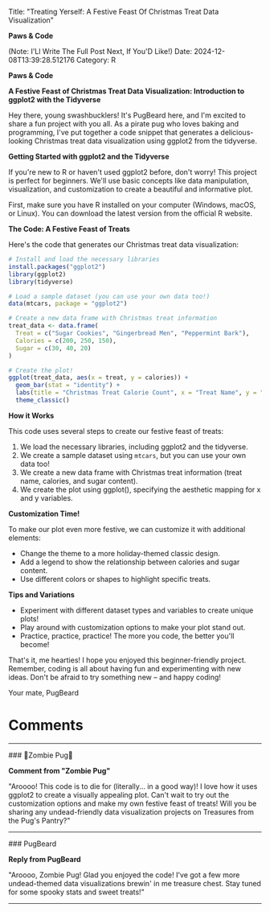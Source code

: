 Title: "Treating Yerself: A Festive Feast Of Christmas Treat Data Visualization"

**Paws & Code**

(Note: I'Ll Write The Full Post Next, If You'D Like!)
Date: 2024-12-08T13:39:28.512176
Category: R


**Paws & Code**

**A Festive Feast of Christmas Treat Data Visualization: Introduction to ggplot2 with the Tidyverse**

Hey there, young swashbucklers! It's PugBeard here, and I'm excited to share a fun project with you all. As a pirate pug who loves baking and programming, I've put together a code snippet that generates a delicious-looking Christmas treat data visualization using ggplot2 from the tidyverse.

**Getting Started with ggplot2 and the Tidyverse**

If you're new to R or haven't used ggplot2 before, don't worry! This project is perfect for beginners. We'll use basic concepts like data manipulation, visualization, and customization to create a beautiful and informative plot.

First, make sure you have R installed on your computer (Windows, macOS, or Linux). You can download the latest version from the official R website.

**The Code: A Festive Feast of Treats**

Here's the code that generates our Christmas treat data visualization:
```r
# Install and load the necessary libraries
install.packages("ggplot2")
library(ggplot2)
library(tidyverse)

# Load a sample dataset (you can use your own data too!)
data(mtcars, package = "ggplot2")

# Create a new data frame with Christmas treat information
treat_data <- data.frame(
  Treat = c("Sugar Cookies", "Gingerbread Men", "Peppermint Bark"),
  Calories = c(200, 250, 150),
  Sugar = c(30, 40, 20)
)

# Create the plot!
ggplot(treat_data, aes(x = treat, y = calories)) +
  geom_bar(stat = "identity") +
  labs(title = "Christmas Treat Calorie Count", x = "Treat Name", y = "Calories") +
  theme_classic()
```
**How it Works**

This code uses several steps to create our festive feast of treats:

1. We load the necessary libraries, including ggplot2 and the tidyverse.
2. We create a sample dataset using `mtcars`, but you can use your own data too!
3. We create a new data frame with Christmas treat information (treat name, calories, and sugar content).
4. We create the plot using ggplot(), specifying the aesthetic mapping for x and y variables.

**Customization Time!**

To make our plot even more festive, we can customize it with additional elements:

* Change the theme to a more holiday-themed classic design.
* Add a legend to show the relationship between calories and sugar content.
* Use different colors or shapes to highlight specific treats.

**Tips and Variations**

* Experiment with different dataset types and variables to create unique plots!
* Play around with customization options to make your plot stand out.
* Practice, practice, practice! The more you code, the better you'll become!

That's it, me hearties! I hope you enjoyed this beginner-friendly project. Remember, coding is all about having fun and experimenting with new ideas. Don't be afraid to try something new – and happy coding!

Your mate,
PugBeard

# Comments



<hr>### 🧟Zombie Pug🧟

**Comment from "Zombie Pug"**

"Aroooo! This code is to die for (literally... in a good way)! I love how it uses ggplot2 to create a visually appealing plot. Can't wait to try out the customization options and make my own festive feast of treats! Will you be sharing any undead-friendly data visualization projects on Treasures from the Pug's Pantry?"


<hr>### PugBeard

**Reply from PugBeard**

"Aroooo, Zombie Pug! Glad you enjoyed the code! I've got a few more undead-themed data visualizations brewin' in me treasure chest. Stay tuned for some spooky stats and sweet treats!"
<hr>
